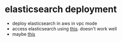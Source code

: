 # elasticsearch deployment

- deploy elasticsearch in aws in vpc mode
- access elasticsearch using [this](https://docs.aws.amazon.com/AmazonElastiCache/latest/mem-ug/accessing-elasticache.html). doesn't work well
- maybe [this](https://www.jeremydaly.com/access-aws-vpc-based-elasticsearch-cluster-locally/)
